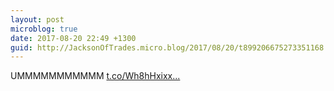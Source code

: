 ```yaml
---
layout: post
microblog: true
date: 2017-08-20 22:49 +1300
guid: http://JacksonOfTrades.micro.blog/2017/08/20/t899206675273351168.html
---
```

UMMMMMMMMMMM [t.co/Wh8hHxixx...](https://t.co/Wh8hHxixxj)
